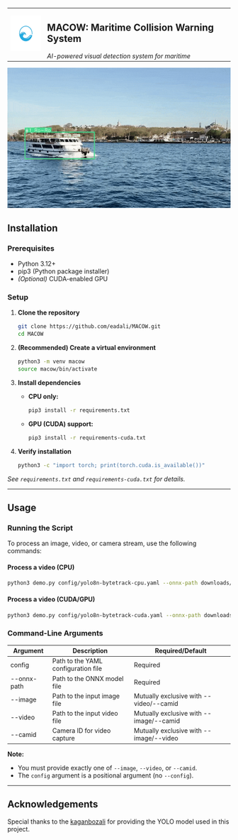 <table align="center">
  <tr>
    <td>
      <img src="docs/imgs/logo.png" alt="MACOW Logo" height="80">
    </td>
    <td>
      <h2><strong>MACOW: Maritime Collision Warning System</strong></h2>
      <em>AI-powered visual detection system for maritime</em>
    </td>
  </tr>
</table>

<p align="center">
    <img src="docs/imgs/demo.gif" alt="Demo GIF">
</p>




## Installation

### Prerequisites
- Python 3.12+
- pip3 (Python package installer)
- *(Optional)* CUDA-enabled GPU

### Setup

1. **Clone the repository**
    ```bash
    git clone https://github.com/eadali/MACOW.git
    cd MACOW
    ```

2. **(Recommended) Create a virtual environment**
    ```bash
    python3 -m venv macow
    source macow/bin/activate
    ```

3. **Install dependencies**
    - **CPU only:**
        ```bash
        pip3 install -r requirements.txt
        ```
    - **GPU (CUDA) support:**
        ```bash
        pip3 install -r requirements-cuda.txt
        ```

4. **Verify installation**
    ```bash
    python3 -c "import torch; print(torch.cuda.is_available())"
    ```

*See `requirements.txt` and `requirements-cuda.txt` for details.*

---

## Usage

### Running the Script

To process an image, video, or camera stream, use the following commands:

#### Process a video (CPU)
```bash
python3 demo.py config/yolo8n-bytetrack-cpu.yaml --onnx-path downloads/yolo8n-416.onnx --video downloads/sea.mp4
```

#### Process a video (CUDA/GPU)
```bash
python3 demo.py config/yolo8n-bytetrack-cuda.yaml --onnx-path downloads/yolo8n-416.onnx --video downloads/sea.mp4
```

### Command-Line Arguments

| Argument      | Description                              | Required/Default |
|---------------|------------------------------------------|------------------|
| config        | Path to the YAML configuration file       | Required         |
| --onnx-path   | Path to the ONNX model file               | Required         |
| --image       | Path to the input image file              | Mutually exclusive with --video/--camid |
| --video       | Path to the input video file              | Mutually exclusive with --image/--camid |
| --camid       | Camera ID for video capture               | Mutually exclusive with --image/--video  |

**Note:**  
- You must provide exactly one of `--image`, `--video`, or `--camid`.
- The `config` argument is a positional argument (no `--config`).

---

## Acknowledgements

Special thanks to the [kaganbozali](https://github.com/kaganbozali) for providing the YOLO model used in this project.